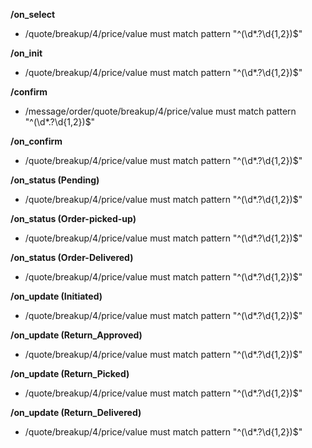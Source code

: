 **/on_select**
- /quote/breakup/4/price/value must match pattern "^(\d*.?\d{1,2})$"

**/on_init**
- /quote/breakup/4/price/value must match pattern "^(\d*.?\d{1,2})$"

**/confirm**
- /message/order/quote/breakup/4/price/value must match pattern "^(\d*.?\d{1,2})$"

**/on_confirm**
- /quote/breakup/4/price/value must match pattern "^(\d*.?\d{1,2})$"

**/on_status (Pending)**
- /quote/breakup/4/price/value must match pattern "^(\d*.?\d{1,2})$"

**/on_status (Order-picked-up)**
- /quote/breakup/4/price/value must match pattern "^(\d*.?\d{1,2})$"

**/on_status (Order-Delivered)**
- /quote/breakup/4/price/value must match pattern "^(\d*.?\d{1,2})$"

**/on_update (Initiated)**
- /quote/breakup/4/price/value must match pattern "^(\d*.?\d{1,2})$"

**/on_update (Return_Approved)**
- /quote/breakup/4/price/value must match pattern "^(\d*.?\d{1,2})$"

**/on_update (Return_Picked)**
- /quote/breakup/4/price/value must match pattern "^(\d*.?\d{1,2})$"

**/on_update (Return_Delivered)**
- /quote/breakup/4/price/value must match pattern "^(\d*.?\d{1,2})$"

